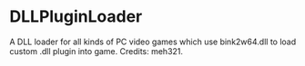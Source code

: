 # DLLPluginLoader
A DLL loader for all kinds of PC video games which use bink2w64.dll  to load custom .dll plugin into game.
Credits: meh321.
